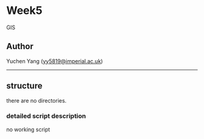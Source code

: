 # Week5
GIS 

## Author
Yuchen Yang (yy5819@imperial.ac.uk)

***

## structure
there are no directories.

### detailed script description
no working script
